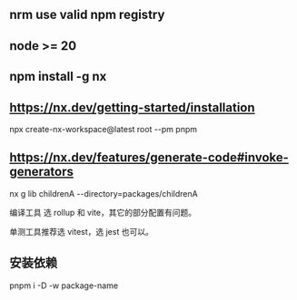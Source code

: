 
## nrm use valid npm registry

## node >= 20

## npm install -g nx


## https://nx.dev/getting-started/installation

npx create-nx-workspace@latest root --pm pnpm


## https://nx.dev/features/generate-code#invoke-generators

nx g lib childrenA --directory=packages/childrenA


编译工具 选 rollup 和 vite，其它的部分配置有问题。

单测工具推荐选 vitest，选 jest 也可以。


## 安装依赖

pnpm i -D -w  package-name
